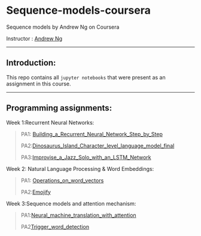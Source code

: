# Sequence-models-coursera

Sequence models by Andrew Ng on Coursera

Instructor : [Andrew Ng](https://www.andrewng.org/)

---------------


## Introduction:
This repo contains all `jupyter notebooks` that were present as an assignment in this course.

-------------------

## Programming assignments:

Week 1:Recurrent Neural Networks:

>PA1: [Building_a_Recurrent_Neural_Network_Step_by_Step](https://github.com/asenarmour/Sequence-models-coursera/blob/master/Building_a_Recurrent_Neural_Network_Step_by_Step_v3a.ipynb)
>
>PA2:[Dinosaurus_Island_Character_level_language_model_final](https://github.com/asenarmour/Sequence-models-coursera/blob/master/Dinosaurus_Island_Character_level_language_model_final_v3a.ipynb)
>
>PA3:[Improvise_a_Jazz_Solo_with_an_LSTM_Network](https://github.com/asenarmour/Sequence-models-coursera/blob/master/Improvise_a_Jazz_Solo_with_an_LSTM_Network_v3a.ipynb)


Week 2: Natural Language Processing & Word Embeddings:

>PA1: [Operations_on_word_vectors](https://github.com/asenarmour/Sequence-models-coursera/blob/master/Operations_on_word_vectors_v2a.ipynb)
>
>PA2:[Emojify](https://github.com/asenarmour/Sequence-models-coursera/blob/master/Emojify_v2a.ipynb)


Week 3:Sequence models and attention mechanism:

>PA1:[Neural_machine_translation_with_attention](https://github.com/asenarmour/Sequence-models-coursera/blob/master/Neural_machine_translation_with_attention_v4a.ipynb)
>
>PA2[Trigger_word_detection](https://github.com/asenarmour/Sequence-models-coursera/blob/master/Trigger_word_detection_v1a.ipynb)
